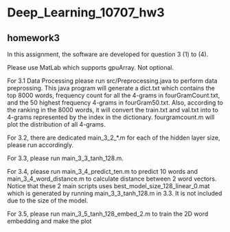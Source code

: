 # Deep_Learning_10707_hw3

## homework3

In this assignment, the software are developed for question 3 (1) to (4).

Please use MatLab which supports gpuArray. Not optional.

For 3.1 Data Processing please run src/Preprocessing.java to perform data preprossing. This java program will generate a dict.txt which contains the top 8000 words, frequency count for all the 4-grams in fourGramCount.txt, and the 50 highest frequency 4-grams in fourGram50.txt. Also, according to the ranking in the 8000 words, it will convert the train.txt and val.txt into to 4-grams represented by the index in the dictionary. fourgramcount.m will plot the distribution of all 4-grams.

For 3.2, there are dedicated main_3_2_*.m for each of the hidden layer size, please run accordingly.

For 3.3, please run main_3_3_tanh_128.m.

For 3.4, please run main_3_4_predict_ten.m to predict 10 words and main_3_4_word_distance.m to calculate distance between 2 word vectors. Notice that these 2 main scripts uses best_model_size_128_linear_0.mat which is generated by running main_3_3_tanh_128.m in 3.3. It is not included due to the size of the model.

For 3.5, please run main_3_5_tanh_128_embed_2.m to train the 2D word embedding and make the plot


